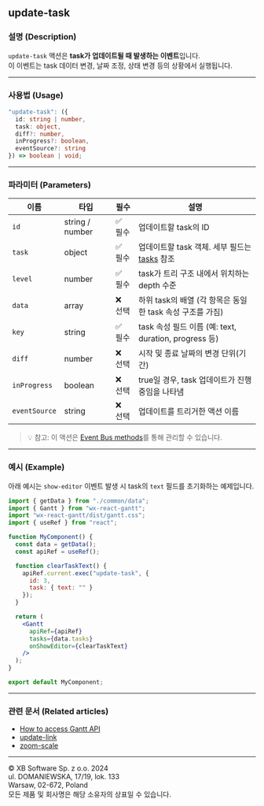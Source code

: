 ## update-task

### 설명 (Description)

`update-task` 액션은 **task가 업데이트될 때 발생하는 이벤트**입니다.  
이 이벤트는 task 데이터 변경, 날짜 조정, 상태 변경 등의 상황에서 실행됩니다.

---

### 사용법 (Usage)

```typescript
"update-task": ({
  id: string | number,
  task: object,
  diff?: number,
  inProgress?: boolean,
  eventSource?: string
}) => boolean | void;
```

---

### 파라미터 (Parameters)

| 이름 | 타입 | 필수 | 설명 |
|------|------|------|------|
| `id` | string / number | ✅ 필수 | 업데이트할 task의 ID |
| `task` | object | ✅ 필수 | 업데이트할 task 객체. 세부 필드는 [tasks](https://docs.svar.dev/react/gantt/api/properties/tasks) 참조 |
| `level` | number | ✅ 필수 | task가 트리 구조 내에서 위치하는 depth 수준 |
| `data` | array | ❌ 선택 | 하위 task의 배열 (각 항목은 동일한 task 속성 구조를 가짐) |
| `key` | string | ✅ 필수 | task 속성 필드 이름 (예: text, duration, progress 등) |
| `diff` | number | ❌ 선택 | 시작 및 종료 날짜의 변경 단위(기간) |
| `inProgress` | boolean | ❌ 선택 | true일 경우, task 업데이트가 진행 중임을 나타냄 |
| `eventSource` | string | ❌ 선택 | 업데이트를 트리거한 액션 이름 |

> 💡 참고: 이 액션은 [Event Bus methods](https://docs.svar.dev/react/gantt/api/overview/methods_overview)를 통해 관리할 수 있습니다.

---

### 예시 (Example)

아래 예시는 `show-editor` 이벤트 발생 시 task의 `text` 필드를 초기화하는 예제입니다.

```jsx
import { getData } from "./common/data";
import { Gantt } from "wx-react-gantt";
import "wx-react-gantt/dist/gantt.css";
import { useRef } from "react";

function MyComponent() {
  const data = getData();
  const apiRef = useRef();

  function clearTaskText() {
    apiRef.current.exec("update-task", {
      id: 3,
      task: { text: "" }
    });
  }

  return (
    <Gantt
      apiRef={apiRef}
      tasks={data.tasks}
      onShowEditor={clearTaskText}
    />
  );
}

export default MyComponent;
```

---

### 관련 문서 (Related articles)

- [How to access Gantt API](https://docs.svar.dev/react/gantt/api/how_to_access_api)
- [update-link](https://docs.svar.dev/react/gantt/api/actions/update-link)
- [zoom-scale](https://docs.svar.dev/react/gantt/api/actions/zoom-scale)

---

© XB Software Sp. z o.o. 2024  
ul. DOMANIEWSKA, 17/19, lok. 133  
Warsaw, 02-672, Poland  
모든 제품 및 회사명은 해당 소유자의 상표일 수 있습니다.

